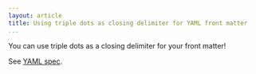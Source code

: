 ```yaml
---
layout: article
title: Using triple dots as closing delimiter for YAML front matter
...
```


You can use triple dots as a closing delimiter for your front matter!

See [YAML spec](https://yaml.org/spec/1.2.2/#structures).
